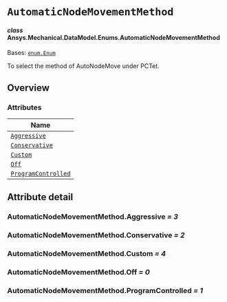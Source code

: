 # `AutomaticNodeMovementMethod`

<a id="ansys.mechanical.stubs.v242.Ansys.Mechanical.DataModel.Enums.AutomaticNodeMovementMethod"></a>

#### *class* Ansys.Mechanical.DataModel.Enums.AutomaticNodeMovementMethod

Bases: [`enum.Enum`](https://docs.python.org/3/library/enum.html#enum.Enum)

To select the method of AutoNodeMove under PCTet.

<!-- !! processed by numpydoc !! -->

<a id="overview"></a>

## Overview

### Attributes

| Name |
| ---------------------------------------------------------------------------------------------------------------------------------------------------------- |
| [`Aggressive`](#AutomaticNodeMovementMethod.Aggressive) |
| [`Conservative`](#AutomaticNodeMovementMethod.Conservative) |
| [`Custom`](#AutomaticNodeMovementMethod.Custom) |
| [`Off`](#AutomaticNodeMovementMethod.Off) |
| [`ProgramControlled`](#AutomaticNodeMovementMethod.ProgramControlled) |

<a id="attribute-detail"></a>

## Attribute detail

<a id="AutomaticNodeMovementMethod.Aggressive"></a>

### AutomaticNodeMovementMethod.Aggressive *= 3*

<a id="AutomaticNodeMovementMethod.Conservative"></a>

### AutomaticNodeMovementMethod.Conservative *= 2*

<a id="AutomaticNodeMovementMethod.Custom"></a>

### AutomaticNodeMovementMethod.Custom *= 4*

<a id="AutomaticNodeMovementMethod.Off"></a>

### AutomaticNodeMovementMethod.Off *= 0*

<a id="AutomaticNodeMovementMethod.ProgramControlled"></a>

### AutomaticNodeMovementMethod.ProgramControlled *= 1*


